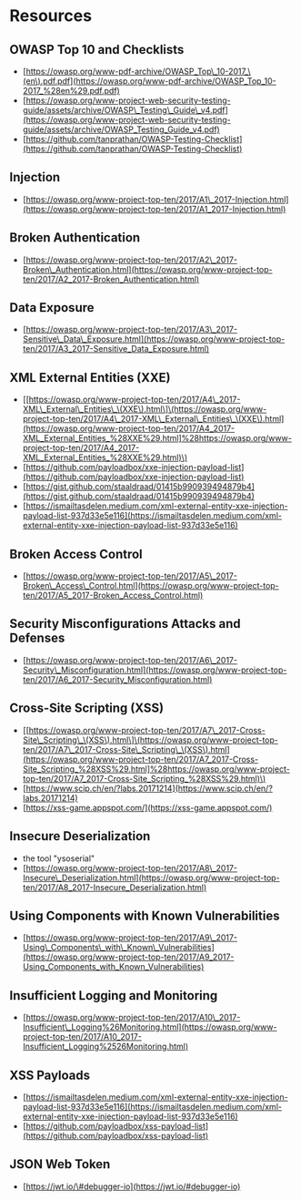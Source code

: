 # Resources

## OWASP Top 10 and Checklists

* [https://owasp.org/www-pdf-archive/OWASP_Top\_10-2017_\(en\).pdf.pdf](https://owasp.org/www-pdf-archive/OWASP_Top_10-2017_%28en%29.pdf.pdf)
* [https://owasp.org/www-project-web-security-testing-guide/assets/archive/OWASP\_Testing\_Guide\_v4.pdf](https://owasp.org/www-project-web-security-testing-guide/assets/archive/OWASP_Testing_Guide_v4.pdf)
* [https://github.com/tanprathan/OWASP-Testing-Checklist](https://github.com/tanprathan/OWASP-Testing-Checklist)

## Injection

* [https://owasp.org/www-project-top-ten/2017/A1\_2017-Injection.html](https://owasp.org/www-project-top-ten/2017/A1_2017-Injection.html)

## Broken Authentication

* [https://owasp.org/www-project-top-ten/2017/A2\_2017-Broken\_Authentication.html](https://owasp.org/www-project-top-ten/2017/A2_2017-Broken_Authentication.html)

## Data Exposure

* [https://owasp.org/www-project-top-ten/2017/A3\_2017-Sensitive\_Data\_Exposure.html](https://owasp.org/www-project-top-ten/2017/A3_2017-Sensitive_Data_Exposure.html)

## XML External Entities \(XXE\)

* \[[https://owasp.org/www-project-top-ten/2017/A4\_2017-XML\_External\_Entities\_\(XXE\).html\]\(https://owasp.org/www-project-top-ten/2017/A4\_2017-XML\_External\_Entities\_\(XXE\).html](https://owasp.org/www-project-top-ten/2017/A4_2017-XML_External_Entities_%28XXE%29.html]%28https://owasp.org/www-project-top-ten/2017/A4_2017-XML_External_Entities_%28XXE%29.html)\)
* [https://github.com/payloadbox/xxe-injection-payload-list](https://github.com/payloadbox/xxe-injection-payload-list)
* [https://gist.github.com/staaldraad/01415b990939494879b4](https://gist.github.com/staaldraad/01415b990939494879b4)
* [https://ismailtasdelen.medium.com/xml-external-entity-xxe-injection-payload-list-937d33e5e116](https://ismailtasdelen.medium.com/xml-external-entity-xxe-injection-payload-list-937d33e5e116)

## Broken Access Control

* [https://owasp.org/www-project-top-ten/2017/A5\_2017-Broken\_Access\_Control.html](https://owasp.org/www-project-top-ten/2017/A5_2017-Broken_Access_Control.html)

## Security Misconfigurations Attacks and Defenses

* [https://owasp.org/www-project-top-ten/2017/A6\_2017-Security\_Misconfiguration.html](https://owasp.org/www-project-top-ten/2017/A6_2017-Security_Misconfiguration.html)

## Cross-Site Scripting \(XSS\)

* \[[https://owasp.org/www-project-top-ten/2017/A7\_2017-Cross-Site\_Scripting\_\(XSS\).html\]\(https://owasp.org/www-project-top-ten/2017/A7\_2017-Cross-Site\_Scripting\_\(XSS\).html](https://owasp.org/www-project-top-ten/2017/A7_2017-Cross-Site_Scripting_%28XSS%29.html]%28https://owasp.org/www-project-top-ten/2017/A7_2017-Cross-Site_Scripting_%28XSS%29.html)\)
* [https://www.scip.ch/en/?labs.20171214](https://www.scip.ch/en/?labs.20171214)
* [https://xss-game.appspot.com/](https://xss-game.appspot.com/)

## Insecure Deserialization

* the tool "ysoserial"
* [https://owasp.org/www-project-top-ten/2017/A8\_2017-Insecure\_Deserialization.html](https://owasp.org/www-project-top-ten/2017/A8_2017-Insecure_Deserialization.html)

## Using Components with Known Vulnerabilities

* [https://owasp.org/www-project-top-ten/2017/A9\_2017-Using\_Components\_with\_Known\_Vulnerabilities](https://owasp.org/www-project-top-ten/2017/A9_2017-Using_Components_with_Known_Vulnerabilities)

## Insufficient Logging and Monitoring

* [https://owasp.org/www-project-top-ten/2017/A10\_2017-Insufficient\_Logging%26Monitoring.html](https://owasp.org/www-project-top-ten/2017/A10_2017-Insufficient_Logging%2526Monitoring.html)

## XSS Payloads

* [https://ismailtasdelen.medium.com/xml-external-entity-xxe-injection-payload-list-937d33e5e116](https://ismailtasdelen.medium.com/xml-external-entity-xxe-injection-payload-list-937d33e5e116)
* [https://github.com/payloadbox/xss-payload-list](https://github.com/payloadbox/xss-payload-list)

## JSON Web Token

* [https://jwt.io/\#debugger-io](https://jwt.io/#debugger-io)





